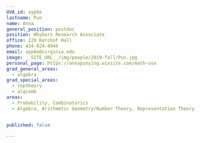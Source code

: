 ```yaml
---
UVA_id: ayp6e
lastname: Pun
name: Anna
general_position: postdoc
position: Whyburn Research Associate
office: 229 Kerchof Hall
phone: 434-924-4944
email: ayp6e@virginia.edu
image: __SITE_URL__/img/people/2019-fall/Pun.jpg
personal_page: https://annapunying.wixsite.com/math-uva
grad_general_areas:
  - algebra
grad_special_areas:
  - reptheory
  - algcomb
areas:
  - Probability, Combinatorics
  - Algebra, Arithmetic Geometry/Number Theory, Representation Theory


published: false

---
```


